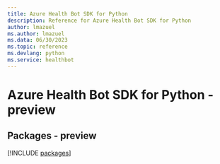 ```yaml
---
title: Azure Health Bot SDK for Python
description: Reference for Azure Health Bot SDK for Python
author: lmazuel
ms.author: lmazuel
ms.data: 06/30/2023
ms.topic: reference
ms.devlang: python
ms.service: healthbot
---
```

# Azure Health Bot SDK for Python - preview
## Packages - preview
[!INCLUDE [packages](health-bot-index.md)]